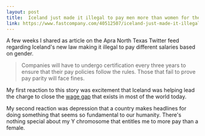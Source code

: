 ```yaml
---
layout: post
title:  Iceland just made it illegal to pay men more than women for the same job
link: https://www.fastcompany.com/40512507/iceland-just-made-it-illegal-to-pay-men-more-than-women-for-the-same-job
---
```


A few weeks I shared as article on the Apra North Texas Twitter feed regarding Iceland's new law making it illegal to pay different salaries based on gender. 

> Companies will have to undergo certification every three years to ensure that their pay policies follow the rules. Those that fail to prove pay parity will face fines.

My first reaction to this story was excitement that Iceland was helping lead the charge to close the [wage gap](http://reports.weforum.org/global-gender-gap-report-2015/report-highlights/?doing_wp_cron=1515187873.9907569885253906250000) that exists in most of the world today.

My second reaction was depression that a country makes headlines for doing something that seems so fundamental to our humanity. There's nothing special about my Y chromosome that entitles me to more pay than a female.